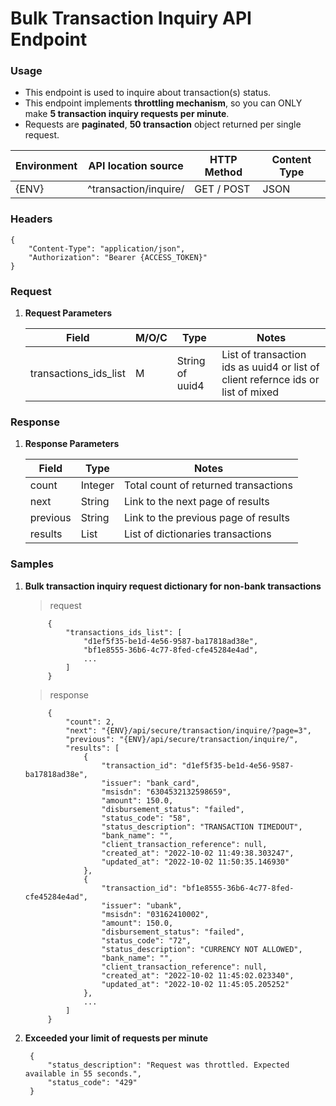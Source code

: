 # Bulk Transaction Inquiry API Endpoint


### Usage

* This endpoint is used to inquire about transaction(s) status.
* This endpoint implements **throttling mechanism**, so you can ONLY make **5 transaction inquiry requests per minute**.
* Requests are **paginated**, **50 transaction** object returned per single request.


|  Environment	|  API location source    | HTTP Method	 | Content Type	 |
|---	        |---   	                  |--------------|--------------|
|     {ENV}     |  ^transaction/inquire/  | GET / POST   |     JSON     |


### Headers
```
{
    "Content-Type": "application/json",
    "Authorization": "Bearer {ACCESS_TOKEN}"
}
```


### Request
1. **Request Parameters**

    |  Field              |  M/O/C   |    Type           |    Notes                                              |
    |-------	              |------    |--------           |---------                                              |
    |  transactions_ids_list |   M      |  String of uuid4  |  List of transaction ids as uuid4 or list of client refernce ids or list of mixed                    |


### Response
1. **Response Parameters**

    |    Field   |    Type    |                 Notes                  |
    |---         |---	      |---	                                   |
    |  count     |   Integer  |  Total count of returned transactions  |
    |  next      |   String   |  Link to the next page of results      |
    |  previous  |   String   |  Link to the previous page of results  |
    |  results   |   List     |  List of dictionaries transactions     |


### Samples
1. **Bulk transaction inquiry request dictionary for non-bank transactions**

    > request

            {
                "transactions_ids_list": [
                    "d1ef5f35-be1d-4e56-9587-ba17818ad38e",
                    "bf1e8555-36b6-4c77-8fed-cfe45284e4ad",
                    ...
                ]
            }

    > response

            {
                "count": 2,
                "next": "{ENV}/api/secure/transaction/inquire/?page=3",
                "previous": "{ENV}/api/secure/transaction/inquire/",
                "results": [
                    {
                        "transaction_id": "d1ef5f35-be1d-4e56-9587-ba17818ad38e",
                        "issuer": "bank_card",
                        "msisdn": "6304532132598659",
                        "amount": 150.0,
                        "disbursement_status": "failed",
                        "status_code": "58",
                        "status_description": "TRANSACTION TIMEDOUT",
                        "bank_name": "",
                        "client_transaction_reference": null,
                        "created_at": "2022-10-02 11:49:38.303247",
                        "updated_at": "2022-10-02 11:50:35.146930"
                    },
                    {
                        "transaction_id": "bf1e8555-36b6-4c77-8fed-cfe45284e4ad",
                        "issuer": "ubank",
                        "msisdn": "03162410002",
                        "amount": 150.0,
                        "disbursement_status": "failed",
                        "status_code": "72",
                        "status_description": "CURRENCY NOT ALLOWED",
                        "bank_name": "",
                        "client_transaction_reference": null,
                        "created_at": "2022-10-02 11:45:02.023340",
                        "updated_at": "2022-10-02 11:45:05.205252"
                    },
                    ...
                ]
            }


2. **Exceeded your limit of requests per minute**

        {
            "status_description": "Request was throttled. Expected available in 55 seconds.",
            "status_code": "429"
        }
